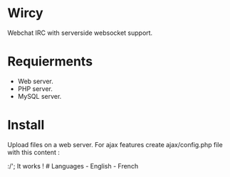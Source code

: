 # Wircy
Webchat IRC with serverside websocket support.

# Requierments
- Web server.
- PHP server.
- MySQL server.

# Install
Upload files on a web server.
For ajax features create ajax/config.php file with this content :

<?php
	
	$dbname = "..."; // Name of database.
	$dbhost = "..."; // Host of database.
	$dbuser = "..."; // User of database.
	$dbpasswd = "..."; // Password of database.
	$dbprefix = "..."; // Prefix of MySQL tables name.


Edit start of js/irc.js to give IRC server address as following :

"use strict";

let irc_server_address = 'wss://<address IP or Hostname>:<port>/';

It works !

# Languages
- English
- French
